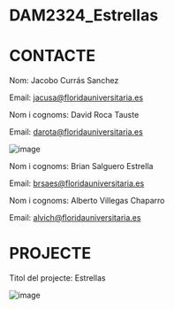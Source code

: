 # DAM2324_Estrellas

# CONTACTE
Nom: Jacobo Currás Sanchez

Email: jacusa@floridauniversitaria.es

Nom i cognoms: David Roca Tauste

Email: darota@floridauniversitaria.es

![image](https://github.com/rsanzfloridauni/DAM2324_Estrellas/assets/114494746/bc70b806-fdab-4261-9099-109f59b67310)

Nom i cognoms: Brian Salguero Estrella

Email: brsaes@floridauniversitaria.es

Nom i cognoms: Alberto Villegas Chaparro

Email: alvich@floridauniversitaria.es


# PROJECTE
Titol del projecte: Estrellas

![image](https://github.com/rsanzfloridauni/DAM2324_Estrellas/assets/114494746/b45166ef-5e18-4b97-b054-d3ccd5142d59)
